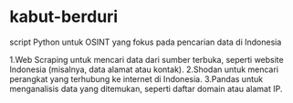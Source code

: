 # kabut-berduri
 script Python untuk OSINT yang fokus pada pencarian data di Indonesia

  1.Web Scraping untuk mencari data dari sumber terbuka, seperti website Indonesia (misalnya, data alamat atau kontak).
  2.Shodan untuk mencari perangkat yang terhubung ke internet di Indonesia.
  3.Pandas untuk menganalisis data yang ditemukan, seperti daftar domain atau alamat IP.
